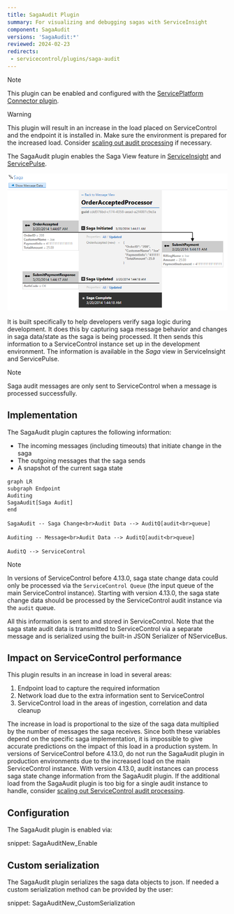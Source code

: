 ```yaml
---
title: SagaAudit Plugin
summary: For visualizing and debugging sagas with ServiceInsight
component: SagaAudit
versions: 'SagaAudit:*'
reviewed: 2024-02-23
redirects:
 - servicecontrol/plugins/saga-audit
---
```


> [!NOTE]
> This plugin can be enabled and configured with the [ServicePlatform Connector plugin](/platform/connecting.md).

> [!WARNING]
> This plugin will result in an increase in the load placed on ServiceControl and the endpoint it is installed in. Make sure the environment is prepared for the increased load. Consider [scaling out audit processing](/servicecontrol/servicecontrol-instances/remotes.md) if necessary.

The SagaAudit plugin enables the Saga View feature in [ServiceInsight](/serviceinsight/#the-saga-view) and [ServicePulse](/servicepulse/message-details.md#messages-with-audited-conversation-data-saga-diagram).

![SagaAudit View in ServiceInsight](saga-audit-screenshot.png)

It is built specifically to help developers verify saga logic during development. It does this by capturing saga message behavior and changes in saga data/state as the saga is being processed. It then sends this information to a ServiceControl instance set up in the development environment. The information is available in the *Saga* view in ServiceInsight and ServicePulse.


> [!NOTE]
> Saga audit messages are only sent to ServiceControl when a message is processed successfully.


## Implementation

The SagaAudit plugin captures the following information:

 * The incoming messages (including timeouts) that initiate change in the saga
 * The outgoing messages that the saga sends
 * A snapshot of the current saga state

```mermaid
graph LR
subgraph Endpoint
Auditing
SagaAudit[Saga Audit]
end

SagaAudit -- Saga Change<br>Audit Data --> AuditQ[audit<br>queue]

Auditing -- Message<br>Audit Data --> AuditQ[audit<br>queue]

AuditQ --> ServiceControl
```

> [!NOTE]
> In versions of ServiceControl before 4.13.0, saga state change data could only be processed via the `ServiceControl Queue` (the input queue of the main ServiceControl instance). Starting with version 4.13.0, the saga state change data should be processed by the ServiceControl audit instance via the `audit` queue.

All this information is sent to and stored in ServiceControl. Note that the saga state audit data is transmitted to ServiceControl via a separate message and is serialized using the built-in JSON Serializer of NServiceBus.


## Impact on ServiceControl performance

This plugin results in an increase in load in several areas:

 1. Endpoint load to capture the required information
 1. Network load due to the extra information sent to ServiceControl
 1. ServiceControl load in the areas of ingestion, correlation and data cleanup

The increase in load is proportional to the size of the saga data multiplied by the number of messages the saga receives. Since both these variables depend on the specific saga implementation, it is impossible to give accurate predictions on the impact of this load in a production system. In versions of ServiceControl before 4.13.0, do not run the SagaAudit plugin in production environments due to the increased load on the main ServiceControl instance. With version 4.13.0, audit instances can process saga state change information from the SagaAudit plugin. If the additional load from the SagaAudit plugin is too big for a single audit instance to handle, consider [scaling out ServiceControl audit processing](/servicecontrol/servicecontrol-instances/remotes.md).

## Configuration

The SagaAudit plugin is enabled via:

snippet: SagaAuditNew_Enable


## Custom serialization

The SagaAudit plugin serializes the saga data objects to json. If needed a custom serialization method can be provided by the user:

snippet: SagaAuditNew_CustomSerialization
